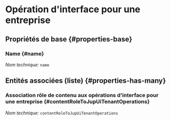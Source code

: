 # Opération d'interface pour une entreprise
<!--- THIS FILE IS GENERATED PLEASE DO NOT EDIT IT DIRECTLY --->



## Propriétés de base {#properties-base}

### Name {#name}



*Nom technique:* ```name```




## Entités associées (liste) {#properties-has-many}

### Association rôle de contenu aux opérations d'interface pour une entreprise {#contentRoleToJupUiTenantOperations}



*Nom technique:* ```contentRoleToJupUiTenantOperations```




